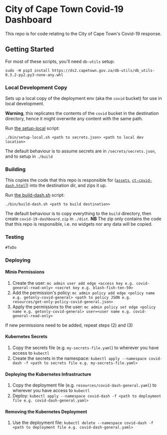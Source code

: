 # City of Cape Town Covid-19 Dashboard
This repo is for code relating to the City of Cape Town's Covid-19 response.

## Getting Started
For most of these scripts, you'll need `db-utils` setup: 

`sudo -H pip3 install https://ds2.capetown.gov.za/db-utils/db_utils-0.3.2-py2.py3-none-any.whl`

### Local Development Copy
Sets up a local copy of the deployment env (aka the `covid` bucket) for use in local development.

**Warning**, this replicates the contents of the `covid` bucket in the destination directory, 
hence it might overwrite any content with the same path.

Run [the setup-local](./bin/setup-local.sh) script: 

`./bin/setup-local.sh <path to secrets.json> <path to local dev location>`

The default behaviour is to assume secrets are in `/secrets/secrets.json`, and to setup in `./build`

### Building
This copies the code that this repo is responsible for ([`assets`](./assets), 
[`ct-covid-dash.html`]("./ct-covid-dash.html")]) into the destination dir, and zips it up.

Run [the build-dash.sh](./bin/build-dash.sh) script:

`./bin/build-dash.sh <path to build destination>`

The default behaviour is to copy everything to the `build` directory, then create `covid-19-dashboard.zip` in `./dist`.
**NB** The zip only contains the code that this repo is responsible, i.e. no widgets nor any data will be copied.

### Testing
`#ToDo`

### Deploying
#### Minio Permissions
1. Create the user: `mc admin user add edge <access key e.g. covid-general-read-only> <secret key e.g. blash-fish-ten-59>`
2. Add the permission's policy: `mc admin policy add edge <policy name e.g. getonly-covid-general> <path to policy JSON e.g. resources/get-only-policy-covid-general.json> `
3. Apply the permissions to the user: `mc admin policy set edge <policy name e.g. getonly-covid-general> user=<user name e.g. covid-general-read-only>`

If new permissions need to be added, repeat steps (2) and (3)

#### Kubernetes Secrets
1. Copy the secrets file (e.g. `my-secrets-file.yaml`) to wherever you have access to `kubectl`
2. Create the secrets in the namespace: `kubectl apply --namespace covid-dash -f <path to secrets file e.g. my-secrets-file.yaml>`

#### Deploying the Kubernetes Infrastructure
1. Copy the deployment file (e.g. `resources/covid-dash-general.yaml`) to wherever you have access to `kubectl`
2. Deploy: `kubectl apply --namespace covid-dash -f <path to deployment file e.g. covid-dash-general.yaml>`

#### Removing the Kubernetes Deployment
1. Use the deployment file: `kubectl delete --namespace covid-dash -f <path to deployment file e.g. covid-dash-general.yaml>`